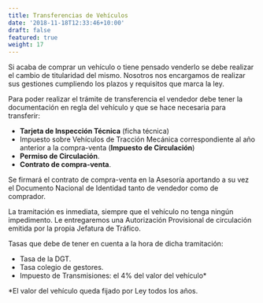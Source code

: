 ```yaml
---
title: Transferencias de Vehículos
date: '2018-11-18T12:33:46+10:00'
draft: false
featured: true
weight: 17
---
```

Si acaba de comprar un vehículo o tiene pensado venderlo se debe realizar el cambio de titularidad del mismo. Nosotros nos encargamos de realizar sus gestiones cumpliendo los plazos y requisitos que marca la ley.

Para poder realizar el trámite de transferencia el vendedor debe tener la documentación en regla del vehículo y que se hace necesaria para transferir:

*   **Tarjeta de Inspección Técnica** (ficha técnica)
*   Impuesto sobre Vehículos de Tracción Mecánica correspondiente al año anterior a la compra-venta (**Impuesto de Circulación**)
*   **Permiso de Circulación**.
*   **Contrato de compra-venta**.

Se firmará el contrato de compra-venta en la Asesoría aportando a su vez el Documento Nacional de Identidad tanto de vendedor como de comprador.

La tramitación es inmediata, siempre que el vehículo no tenga ningún impedimento. Le entregaremos una Autorización Provisional de circulación emitida por la propia Jefatura de Tráfico.

Tasas que debe de tener en cuenta a la hora de dicha tramitación:

*   Tasa de la DGT.
*   Tasa colegio de gestores.
*   Impuesto de Transmisiones: el 4% del valor del vehículo\*

\*El valor del vehículo queda fijado por Ley todos los años.
